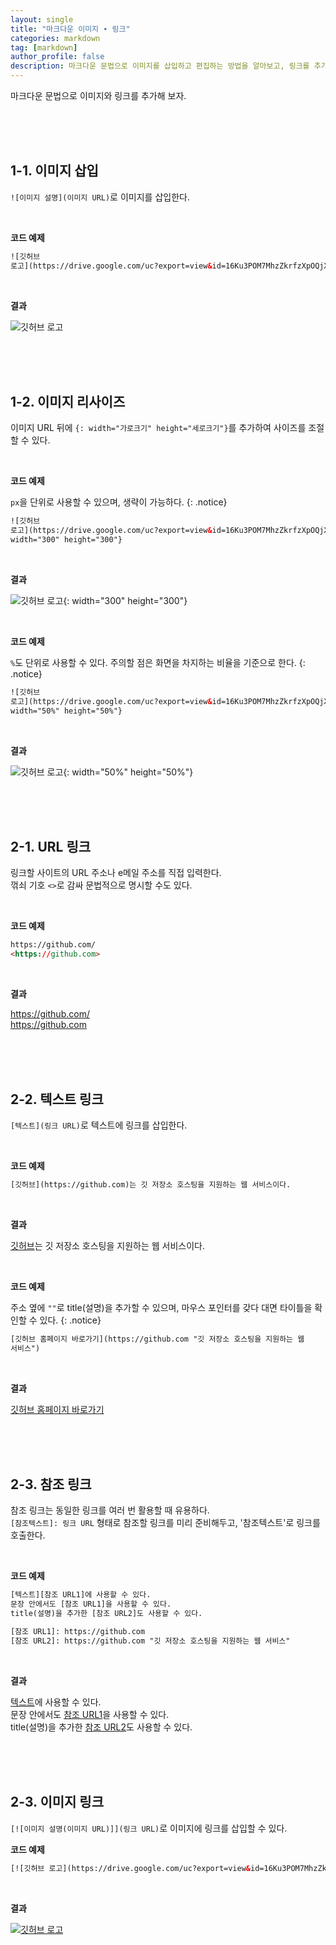 ```yaml
---
layout: single
title: "마크다운 이미지 ∙ 링크"
categories: markdown
tag: [markdown]
author_profile: false
description: 마크다운 문법으로 이미지를 삽입하고 편집하는 방법을 알아보고, 링크를 추가하는 다양한 방법을 살펴보겠습니다.
---
```


마크다운 문법으로 이미지와 링크를 추가해 보자.

<br>
<br>
<br>

## 1-1. 이미지 삽입

`![이미지 설명](이미지 URL)`로 이미지를 삽입한다.

<br>

**코드 예제**

```html
![깃허브
로고](https://drive.google.com/uc?export=view&id=16Ku3POM7MhzZkrfzXpOQjXnXkBqFdYfJ)
```

<br>

**결과**

![깃허브 로고](https://drive.google.com/uc?export=view&id=16Ku3POM7MhzZkrfzXpOQjXnXkBqFdYfJ)

<br>
<br>
<br>

## 1-2. 이미지 리사이즈

이미지 URL 뒤에 `{: width="가로크기" height="세로크기"}`를 추가하여 사이즈를 조절할 수 있다.

<br>

**코드 예제**

`px`을 단위로 사용할 수 있으며, 생략이 가능하다.
{: .notice}

```html
![깃허브
로고](https://drive.google.com/uc?export=view&id=16Ku3POM7MhzZkrfzXpOQjXnXkBqFdYfJ){:
width="300" height="300"}
```

<br>

**결과**

![깃허브 로고](https://drive.google.com/uc?export=view&id=16Ku3POM7MhzZkrfzXpOQjXnXkBqFdYfJ){: width="300" height="300"}

<br>

**코드 예제**

`%`도 단위로 사용할 수 있다. 주의할 점은 화면을 차지하는 비율을 기준으로 한다.
{: .notice}

```html
![깃허브
로고](https://drive.google.com/uc?export=view&id=16Ku3POM7MhzZkrfzXpOQjXnXkBqFdYfJ){:
width="50%" height="50%"}
```

<br>

**결과**

![깃허브 로고](https://drive.google.com/uc?export=view&id=16Ku3POM7MhzZkrfzXpOQjXnXkBqFdYfJ){: width="50%" height="50%"}

<br>
<br>
<br>

## 2-1. URL 링크

링크할 사이트의 URL 주소나 e메일 주소를 직접 입력한다.  
꺾쇠 기호 <code><></code>로 감싸 문법적으로 명시할 수도 있다.

<br>

**코드 예제**

```html
https://github.com/
<https://github.com>
```

<br>

**결과**

https://github.com/  
<https://github.com>

<br>
<br>
<br>

## 2-2. 텍스트 링크

`[텍스트](링크 URL)`로 텍스트에 링크를 삽입한다.

<br>

**코드 예제**

```html
[깃허브](https://github.com)는 깃 저장소 호스팅을 지원하는 웹 서비스이다.
```

<br>

**결과**

[깃허브](https://github.com)는 깃 저장소 호스팅을 지원하는 웹 서비스이다.

<br>

**코드 예제**

주소 옆에 <code>""</code>로 title(설명)을 추가할 수 있으며, 마우스 포인터를 갖다 대면 타이틀을 확인할 수 있다.
{: .notice}

```html
[깃허브 홈페이지 바로가기](https://github.com "깃 저장소 호스팅을 지원하는 웹
서비스")
```

<br>

**결과**

[깃허브 홈페이지 바로가기](https://github.com "깃 저장소 호스팅을 지원하는 웹 서비스")

<br>
<br>
<br>

## 2-3. 참조 링크

참조 링크는 동일한 링크를 여러 번 활용할 때 유용하다.  
`[참조텍스트]: 링크 URL` 형태로 참조할 링크를 미리 준비해두고, '참조텍스트'로 링크를 호출한다.

<br>

**코드 예제**

```html
[텍스트][참조 URL1]에 사용할 수 있다.  
문장 안에서도 [참조 URL1]을 사용할 수 있다.  
title(설명)을 추가한 [참조 URL2]도 사용할 수 있다.  

[참조 URL1]: https://github.com
[참조 URL2]: https://github.com "깃 저장소 호스팅을 지원하는 웹 서비스"
```

<br>

**결과**

[텍스트][참조 URL1]에 사용할 수 있다.  
문장 안에서도 [참조 URL1]을 사용할 수 있다.  
title(설명)을 추가한 [참조 URL2]도 사용할 수 있다.  

[참조 URL1]: https://github.com
[참조 URL2]: https://github.com "깃 저장소 호스팅을 지원하는 웹 서비스"

<br>
<br>
<br>

## 2-3. 이미지 링크

`[![이미지 설명(이미지 URL)]](링크 URL)`로 이미지에 링크를 삽입할 수 있다.
<br>

**코드 예제**

```html
[![깃허브 로고](https://drive.google.com/uc?export=view&id=16Ku3POM7MhzZkrfzXpOQjXnXkBqFdYfJ)](https://github.com)
```

<br>

**결과**

[![깃허브 로고](https://drive.google.com/uc?export=view&id=16Ku3POM7MhzZkrfzXpOQjXnXkBqFdYfJ)](https://github.com)
